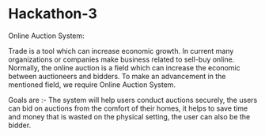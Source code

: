 # Hackathon-3
Online Auction System:

Trade is a tool which can increase economic growth. In current many organizations or companies make business related to sell-buy online. Normally, the online auction is a field which can increase the economic between auctioneers and bidders. To make an advancement in the mentioned field, we require Online Auction System.

Goals are :-
The system will help users conduct auctions securely,
the users can bid on auctions from the comfort of their homes,
it helps to save time and money that is wasted on the physical setting,
the user can also be the bidder.
